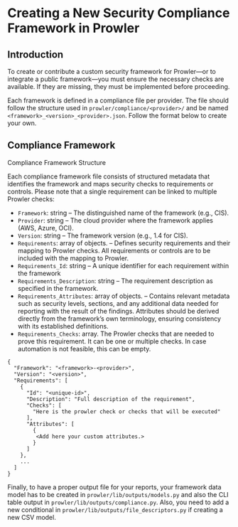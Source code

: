 # Creating a New Security Compliance Framework in Prowler

## Introduction

To create or contribute a custom security framework for Prowler—or to integrate a public framework—you must ensure the necessary checks are available. If they are missing, they must be implemented before proceeding. 

Each framework is defined in a compliance file per provider. The file should follow the structure used in `prowler/compliance/<provider>/` and be named `<framework>_<version>_<provider>.json`. Follow the format below to create your own.

## Compliance Framework

Compliance Framework Structure  

Each compliance framework file consists of structured metadata that identifies the framework and maps security checks to requirements or controls. Please note that a single requirement can be linked to multiple Prowler checks:

- `Framework`: string – The distinguished name of the framework (e.g., CIS).
- `Provider`: string – The cloud provider where the framework applies (AWS, Azure, OCI).
- `Version`: string – The framework version (e.g., 1.4 for CIS).
- `Requirements`: array of objects. – Defines security requirements and their mapping to Prowler checks. All requirements or controls are to be included with the mapping to Prowler.
- `Requirements_Id`: string – A unique identifier for each requirement within the framework
- `Requirements_Description`: string – The requirement description as specified in the framework.
- `Requirements_Attributes`: array of objects. – Contains relevant metadata such as security levels, sections, and any additional data needed for reporting with the result of the findings. Attributes should be derived directly from the framework’s own terminology, ensuring consistency with its established definitions.
- `Requirements_Checks`: array. The Prowler checks that are needed to prove this requirement. It can be one or multiple checks. In case automation is not feasible, this can be empty.

```
{
  "Framework": "<framework>-<provider>",
  "Version": "<version>",
  "Requirements": [
    {
      "Id": "<unique-id>",
      "Description": "Full description of the requirement",
      "Checks": [
        "Here is the prowler check or checks that will be executed"
      ],
      "Attributes": [
        {
         <Add here your custom attributes.>
        }
      ]
    },
    ...
  ]
}
```

Finally, to have a proper output file for your reports, your framework data model has to be created in `prowler/lib/outputs/models.py` and also the CLI table output in `prowler/lib/outputs/compliance.py`. Also, you need to add a new conditional in `prowler/lib/outputs/file_descriptors.py` if creating a new CSV model.